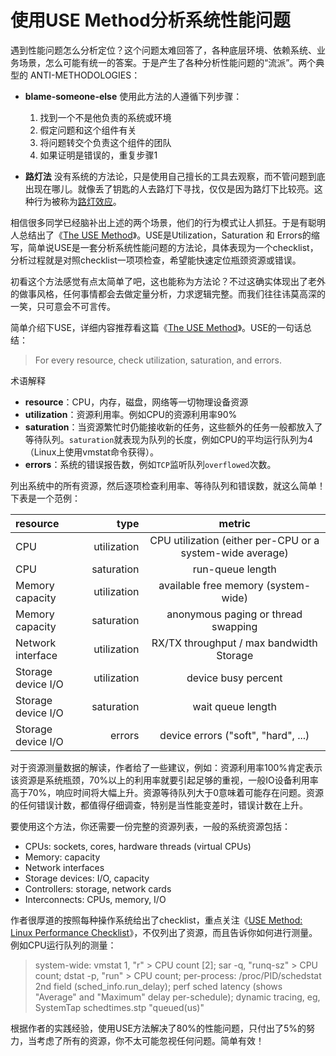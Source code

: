 # 使用USE Method分析系统性能问题

遇到性能问题怎么分析定位？这个问题太难回答了，各种底层环境、依赖系统、业务场景，怎么可能有统一的答案。于是产生了各种分析性能问题的“流派”。两个典型的 ANTI-METHODOLOGIES：

- **blame-someone-else**
使用此方法的人遵循下列步骤：
    1. 找到一个不是他负责的系统或环境
    2. 假定问题和这个组件有关
    3. 将问题转交个负责这个组件的团队
    4. 如果证明是错误的，重复步骤1

- **路灯法**
没有系统的方法论，只是使用自己擅长的工具去观察，而不管问题到底出现在哪儿。就像丢了钥匙的人去路灯下寻找，仅仅是因为路灯下比较亮。这种行为被称为[路灯效应](http://en.wikipedia.org/wiki/Streetlight_effect)。

相信很多同学已经脑补出上述的两个场景，他们的行为模式让人抓狂。于是有聪明人总结出了《[The USE Method](http://www.brendangregg.com/usemethod.html)》。USE是Utilization，Saturation 和 Errors的缩写，简单说USE是一套分析系统性能问题的方法论，具体表现为一个checklist，分析过程就是对照checklist一项项检查，希望能快速定位瓶颈资源或错误。

初看这个方法感觉有点太简单了吧，这也能称为方法论？不过这确实体现出了老外的做事风格，任何事情都会去做定量分析，力求逻辑完整。而我们往往讳莫高深的一笑，只可意会不可言传。

简单介绍下USE，详细内容推荐看这篇《[The USE Method](http://www.brendangregg.com/usemethod.html)》。USE的一句话总结：
>For every resource, check utilization, saturation, and errors.

术语解释

- **resource**：CPU，内存，磁盘，网络等一切物理设备资源
- **utilization**：资源利用率。例如CPU的资源利用率90%
- **saturation**：当资源繁忙时仍能接收新的任务，这些额外的任务一般都放入了等待队列。`saturation`就表现为队列的长度，例如CPU的平均运行队列为4（Linux上使用vmstat命令获得）。
- **errors**：系统的错误报告数，例如`TCP`监听队列`overflowed`次数。

列出系统中的所有资源，然后逐项检查利用率、等待队列和错误数，就这么简单！下表是一个范例：

| resource      |     type |   metric   |
| :-------- | --------:| :------: |
|CPU| utilization |CPU utilization (either per-CPU or a system-wide average)|
|CPU| saturation |run-queue length |
|Memory capacity| utilization |available free memory (system-wide)|
|Memory capacity |saturation |anonymous paging or thread swapping|
|Network interface |utilization |RX/TX throughput / max bandwidth Storage|
|Storage device I/O |utilization |device busy percent|
|Storage device I/O |saturation |wait queue length|
|Storage device I/O |errors |device errors ("soft", "hard", ...)|

对于资源测量数据的解读，作者给了一些建议，例如：资源利用率100%肯定表示该资源是系统瓶颈，70%以上的利用率就要引起足够的重视，一般IO设备利用率高于70%，响应时间将大幅上升。资源等待队列大于0意味着可能存在问题。资源的任何错误计数，都值得仔细调查，特别是当性能变差时，错误计数在上升。

要使用这个方法，你还需要一份完整的资源列表，一般的系统资源包括：

- CPUs: sockets, cores, hardware threads (virtual CPUs)
- Memory: capacity
- Network interfaces
- Storage devices: I/O, capacity
- Controllers: storage, network cards
- Interconnects: CPUs, memory, I/O

作者很厚道的按照每种操作系统给出了checklist，重点关注《[USE Method: Linux Performance Checklist](http://www.brendangregg.com/USEmethod/use-linux.html)》，不仅列出了资源，而且告诉你如何进行测量。例如CPU运行队列的测量：
> system-wide: vmstat 1, "r" > CPU count [2]; sar -q, "runq-sz" > CPU count; dstat -p, "run" > CPU count; per-process: /proc/PID/schedstat 2nd field (sched_info.run_delay); perf sched latency (shows "Average" and "Maximum" delay per-schedule); dynamic tracing, eg, SystemTap schedtimes.stp "queued(us)"

根据作者的实践经验，使用USE方法解决了80%的性能问题，只付出了5%的努力，当考虑了所有的资源，你不太可能忽视任何问题。简单有效！
